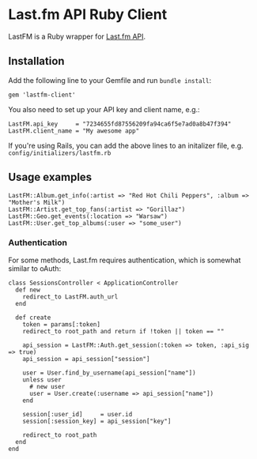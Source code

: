 # Last.fm API Ruby Client

LastFM is a Ruby wrapper for [Last.fm API](http://www.last.fm/api).

## Installation

Add the following line to your Gemfile and run `bundle install`:

    gem 'lastfm-client'

You also need to set up your API key and client name, e.g.:

    LastFM.api_key     = "7234655fd87556209fa94ca6f5e7ad0a8b47f394"
    LastFM.client_name = "My awesome app"

If you're using Rails, you can add the above lines to an initalizer file, e.g. `config/initializers/lastfm.rb`

## Usage examples

    LastFM::Album.get_info(:artist => "Red Hot Chili Peppers", :album => "Mother's Milk")
    LastFM::Artist.get_top_fans(:artist => "Gorillaz")
    LastFM::Geo.get_events(:location => "Warsaw")
    LastFM::User.get_top_albums(:user => "some_user")

### Authentication

For some methods, Last.fm requires authentication, which is somewhat similar to oAuth:

    class SessionsController < ApplicationController
      def new
        redirect_to LastFM.auth_url
      end

      def create
        token = params[:token]
        redirect_to root_path and return if !token || token == ""

        api_session = LastFM::Auth.get_session(:token => token, :api_sig => true)
        api_session = api_session["session"]

        user = User.find_by_username(api_session["name"])
        unless user
          # new user
          user = User.create(:username => api_session["name"])
        end

        session[:user_id]     = user.id
        session[:session_key] = api_session["key"]

        redirect_to root_path
      end
    end

